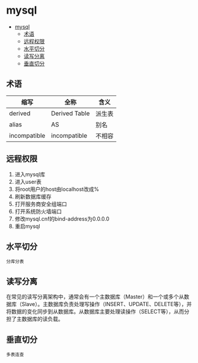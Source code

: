 # mysql

<!-- TOC -->
* [mysql](#mysql)
  * [术语](#术语)
  * [远程权限](#远程权限)
  * [水平切分](#水平切分)
  * [读写分离](#读写分离)
  * [垂直切分](#垂直切分)
<!-- TOC -->

## 术语

| 缩写           | 全称            | 含义  |
|--------------|---------------|-----|
| derived      | Derived Table | 派生表 |
| alias        | AS            | 别名  |
| incompatible | incompatible  | 不相容 |

## 远程权限

1. 进入mysql库
2. 进入user表
3. 将root用户的host由localhost改成%
4. 刷新数据库缓存
5. 打开服务商安全组端口
6. 打开系统防火墙端口
7. 修改mysql.cnf的bind-address为0.0.0.0
8. 重启mysql

## 水平切分

```shell
分库分表
```

## 读写分离

在常见的读写分离架构中，通常会有一个主数据库（Master）和一个或多个从数据库（Slave）。主数据库负责处理写操作（INSERT、UPDATE、DELETE等），并将数据的变化同步到从数据库。从数据库主要处理读操作（SELECT等），从而分担了主数据库的读负载。

## 垂直切分

```shell
多表连查
```